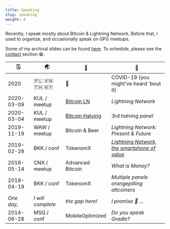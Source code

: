 ```yaml
---
title: Speaking
slug: speaking
weight: 8
---
```


Recently, I speak mostly about Bitcoin & Lightning Network.  Before that, I used to organize, and occasionally speak on GPG meetups.
 
Some of my archival slides can be found [here].  To schedule, please see the [contact] section 😁.

[here]: https://keybase.pub/meedamian/slides
[contact]: #contact


| 🗓          | 🌏              |           📜       | 🤔   
|------------|-----------------|-------------------|--------------------
| 2020       | 🇵🇱 🇻🇳 🇹🇭 🇲🇾       | 🦠                | COVID-19 (you might've heard 'bout it) 
| 2020-03-09 | KUL / meetup    | [Bitcoin LN]      | _Lightning Network_
| 2020-03-04 | KUL / meetup    | [Bitcoin Halving] | _3rd halving panel_
| 2019-11-19 | WAW / meetup    | Bitcoin & Beer    | _Lightning Network: Present & Future_
| 2019-02-28 | BKK / conf      | TokenomX          | [_Lightning Network, the smartphone of value_][ln-smartphone]
| 2018-05-14 | CNX / meetup    | Advanced Bitcoin  | _What is Money?_
| 2018-04-19 | BKK / conf      | TokenomX          | _Multiple panels orangepilling altcoiners_
| _One day,_ | _I will complete_ | _the gap here!_ | _I promise 🙈 ..._
| 2014-06-28 | MSQ / conf      | MobileOptimized   | _Do you speak Gradle?_  

[Bitcoin LN]: https://www.eventbrite.com/e/bitcoin-lightning-network-hardware-wallet-review-meetup-tickets-94350987343?aff=ebdssbdestsearch
[Bitcoin Halving]: https://www.eventbrite.com/e/bitcoin-halving-why-it-matters-what-might-happen-bitcoinmalaysia-monthly-talk-tickets-94112841041#
[The Athénée Hotel]: https://goo.gl/maps/pDGvjzd3niUQPG7w6
[ln-smartphone]: https://www.youtube.com/watch?v=5gGyDTY793Q
